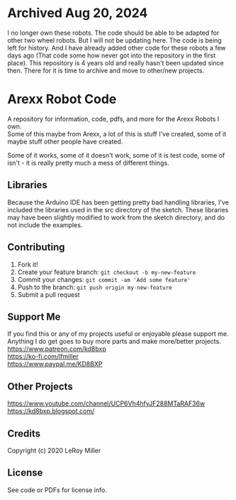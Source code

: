 # Archived Aug 20, 2024 

I no longer own these robots.  The code should be able to be adapted for other two wheel robots. But I will not be updating here. The code is being left for history. And I have already added other code for these robots a few days ago (That code some how never got into the repository in the first place). This repository is 4 years old and really hasn't been updated since then. There for it is time to archive and move to other/new projects. 

# Arexx Robot Code

A repository for information, code, pdfs, and more for the Arexx Robots I own.  
Some of this maybe from Arexx, a lot of this is stuff I've created, some of it maybe stuff other people have created.  

Some of it works, some of it doesn't work, some of it is test code, some of isn't - it is really pretty much a mess of different things.  

## Libraries

Because the Arduino IDE has been getting pretty bad handling libraries, I've included the libraries used in the src directory of the sketch. These libraries may have been slightly modified to work from the sketch directory, and do not include the examples.  

## Contributing

1. Fork it!
2. Create your feature branch: `git checkout -b my-new-feature`
3. Commit your changes: `git commit -am 'Add some feature'`
4. Push to the branch: `git push origin my-new-feature`
5. Submit a pull request

## Support Me

If you find this or any of my projects useful or enjoyable please support me.  
Anything I do get goes to buy more parts and make more/better projects.  
https://www.patreon.com/kd8bxp  
https://ko-fi.com/lfmiller  
https://www.paypal.me/KD8BXP  

## Other Projects

https://www.youtube.com/channel/UCP6Vh4hfyJF288MTaRAF36w  
https://kd8bxp.blogspot.com/  


## Credits

Copyright (c) 2020 LeRoy Miller  

## License

See code or PDFs for license info.  
